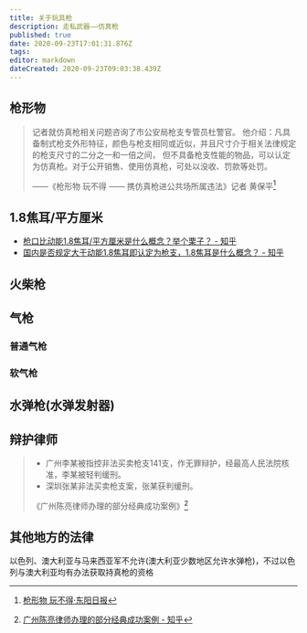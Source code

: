 ```yaml
---
title: 关于玩具枪
description: 走私武器——仿真枪
published: true
date: 2020-09-23T17:01:31.876Z
tags:
editor: markdown
dateCreated: 2020-09-23T09:03:38.439Z
---
```


## 枪形物

> 记者就仿真枪相关问题咨询了市公安局枪支专管员杜警官。
> 他介绍：凡具备制式枪支外形特征，颜色与枪支相同或近似，并且尺寸介于相关法律规定的枪支尺寸的二分之一和一倍之间，
> 但不具备枪支性能的物品，可以认定为仿真枪。对于公开销售、使用仿真枪，可处以没收、罚款等处罚。
>
> ——《枪形物 玩不得 —— 携仿真枪进公共场所属违法》记者 黄保平[^gun_like]

[^gun_like]: [枪形物 玩不得·东阳日报](https://archive.is/H5afs)

## 1.8焦耳/平方厘米

+ [枪口比动能1.8焦耳/平方厘米是什么概念？举个栗子？ - 知乎](https://web.archive.org/web/20210711085345/https://www.zhihu.com/question/54278668)
+ [国内是否规定大于动能1.8焦耳即认定为枪支，1.8焦耳是什么概念？ - 知乎](https://web.archive.org/web/20141110073007/http://www.zhihu.com/question/20869956)

## 火柴枪

## 气枪

### 普通气枪

### 软气枪

## 水弹枪(水弹发射器)

## 辩护律师

> + 广州李某被指控非法买卖枪支141支，作无罪辩护，经最高人民法院核准，李某被轻判缓刑。
> + 深圳张某非法买卖枪支案，张某获判缓刑。
>
> 《广州陈亮律师办理的部分经典成功案例》[^Bengo]

[^Bengo]: [广州陈亮律师办理的部分经典成功案例 - 知乎](https://archive.is/4hMyn)

## 其他地方的法律

以色列、澳大利亚与马来西亚军不允许(澳大利亚少数地区允许水弹枪)，不过以色列与澳大利亚均有办法获取持真枪的资格
